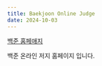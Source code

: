 ```yaml
---
title: Baekjoon Online Judge
date: 2024-10-03
---
```


[백준 홈페애지](https://www.acmicpc.net/)

<!--more-->

백준 온라인 저지 홈페이지 입니다. 